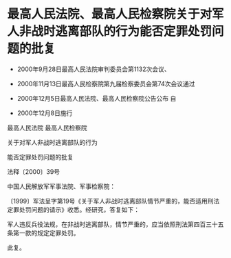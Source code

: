 # 最高人民法院、最高人民检察院关于对军人非战时逃离部队的行为能否定罪处罚问题的批复

- 2000年9月28日最高人民法院审判委员会第1132次会议、

- 2000年11月13日最高人民检察院第九届检察委员会第74次会议通过

- 2000年12月5日最高人民法院、最高人民检察院公告公布 自

- 2000年12月8日施行

<!-- INFO END -->

最高人民法院 最高人民检察院

关于对军人非战时逃离部队的行为

能否定罪处罚问题的批复

法释〔2000〕39号

中国人民解放军军事法院、军事检察院：

〔1999〕军法呈字第19号《关于军人非战时逃离部队情节严重的，能否适用刑法定罪处罚问题的请示》收悉。经研究，答复如下：

军人违反兵役法规，在非战时逃离部队，情节严重的，应当依照刑法第四百三十五条第一款的规定定罪处罚。

此复。
